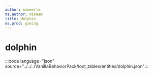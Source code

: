 ```yaml
---
author: mammerla
ms.author: mikeam
title: dolphin
ms.prod: gaming
---
```


# dolphin

:::code language="json" source="../../../VanillaBehaviorPack/loot_tables/entities/dolphin.json":::
